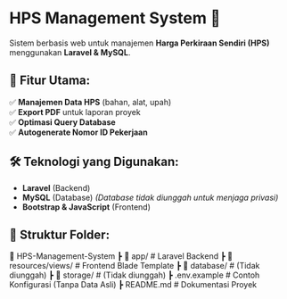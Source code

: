 # HPS Management System 🚀

Sistem berbasis web untuk manajemen **Harga Perkiraan Sendiri (HPS)** menggunakan **Laravel & MySQL**.

## 📌 Fitur Utama:
✅ **Manajemen Data HPS** (bahan, alat, upah)  
✅ **Export PDF** untuk laporan proyek  
✅ **Optimasi Query Database**  
✅ **Autogenerate Nomor ID Pekerjaan**  

## 🛠 Teknologi yang Digunakan:
- **Laravel** (Backend)
- **MySQL** (Database) _(Database tidak diunggah untuk menjaga privasi)_
- **Bootstrap & JavaScript** (Frontend)

## 📂 Struktur Folder:
📂 HPS-Management-System ┣ 📁 app/ # Laravel Backend ┣ 📁 resources/views/ # Frontend Blade Template ┣ 📁 database/ # (Tidak diunggah) ┣ 📂 storage/ # (Tidak diunggah) ┣ .env.example # Contoh Konfigurasi (Tanpa Data Asli) ┣ README.md # Dokumentasi Proyek
